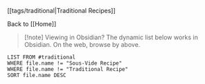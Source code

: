 
[[tags/traditional|Traditional Recipes]]

Back to [[Home]]


> [!note] Viewing in Obsidian?
> The dynamic list below works in Obsidian. On the web, browse by above.
```dataview
LIST FROM #traditional 
WHERE file.name != "Sous-Vide Recipe" 
WHERE file.name != "Traditional Recipe" 
SORT file.name DESC
```

